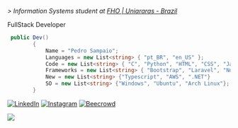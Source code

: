 *\> Information Systems student at [FHO | Uniararas - Brazil](https://www.fho.edu.br)*
<p>FullStack Developer</p>

```c#
 public Dev()
        {
            Name = "Pedro Sampaio";
            Languages = new List<string> { "pt_BR", "en_US" };
            Code = new List<string> { "C", "Python", "HTML", "CSS", "JavaScript", "Java", "C#", "SQL", "PHP"};
            Frameworks = new List<string> { "Bootstrap", "Laravel", "Node.JS", "React", "Oracle" };
            New = new List<string> {"Typescript", "AWS", ".NET"}
            SO = new List<string> {"Windows", "Ubuntu", "Arch Linux"};
        }
```

[![LinkedIn](https://img.shields.io/badge/LinkedIn-0077B5?style=for-the-badge&logo=linkedin&logoColor=white)](https://www.linkedin.com/in/sampai0)
[![Instagram](https://img.shields.io/badge/Instagram-E4405F?style=for-the-badge&logo=instagram&logoColor=white)](https://www.instagram.com/pe.sampaio_) 
[![Beecrowd]( https://img.shields.io/badge/Beecrowd%20-8A2BE2)](https://judge.beecrowd.com/pt/profile/813025) 


<div style="display: inline; text-align: center; ">
  <img src="https://github-readme-stats.vercel.app/api?username=sampai0x&hide=contribs,prs&theme=dark"/>
</div>
